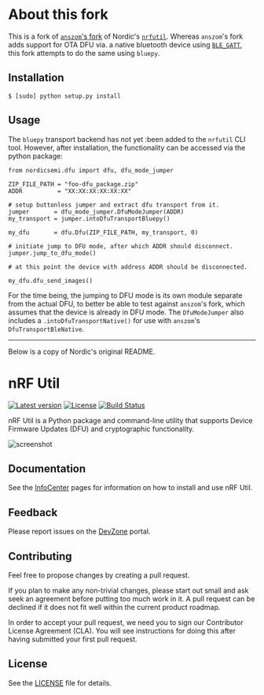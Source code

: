 # About this fork

This is a fork of [`anszom`'s fork](https://github.com/anszom/pc-nrfutil) of
Nordic's [`nrfutil`](https://github.com/NordicSemiconductor/pc-nrfutil). Whereas
`anszom`'s fork adds support for OTA DFU via. a native bluetooth device using
[`BLE_GATT`](https://github.com/ukBaz/BLE_GATT), this fork attempts to do the
same using `bluepy`.


## Installation

```
$ [sudo] python setup.py install
```

## Usage

The `bluepy` transport backend has not yet :been added to the `nrfutil` CLI
tool. However, after installation, the functionality can be accessed via the
python package:

```
from nordicsemi.dfu import dfu, dfu_mode_jumper

ZIP_FILE_PATH = "foo-dfu_package.zip"
ADDR          = "XX:XX:XX:XX:XX:XX"

# setup buttonless jumper and extract dfu transport from it.
jumper       = dfu_mode_jumper.DfuModeJumper(ADDR)
my_transport = jumper.intoDfuTransportBluepy()

my_dfu       = dfu.Dfu(ZIP_FILE_PATH, my_transport, 0)

# initiate jump to DFU mode, after which ADDR should disconnect.
jumper.jump_to_dfu_mode()

# at this point the device with address ADDR should be disconnected.

my_dfu.dfu_send_images()
```

For the time being, the jumping to DFU mode is its own module separate from the
actual DFU, to better be able to test against `anszom`'s fork, which assumes
that the device is already in DFU mode. The `DfuModeJumper` also includes a
`.intoDfuTransportNative()` for use with `anszom`'s `DfuTransportBleNative`.

--- 

Below is a copy of Nordic's original README.

# nRF Util

[![Latest version](https://img.shields.io/pypi/v/nrfutil.svg)](https://pypi.python.org/pypi/nrfutil)
[![License](https://img.shields.io/pypi/l/nrfutil.svg)](https://pypi.python.org/pypi/nrfutil)
[![Build Status](https://dev.azure.com/NordicSemiconductor/Wayland/_apis/build/status/pc-nrfutil?branchName=master)](https://dev.azure.com/NordicSemiconductor/Wayland/_build?definitionId=30)

nRF Util is a Python package and command-line utility that supports Device
Firmware Updates (DFU) and cryptographic functionality.

![screenshot](screenshot.gif)

## Documentation

See the
[InfoCenter](https://infocenter.nordicsemi.com/topic/ug_nrfutil/UG/nrfutil/nrfutil_intro.html)
pages for information on how to install and use nRF Util.

## Feedback

Please report issues on the [DevZone](https://devzone.nordicsemi.com) portal.

## Contributing

Feel free to propose changes by creating a pull request.

If you plan to make any non-trivial changes, please start out small and ask seek
an agreement before putting too much work in it. A pull request can be declined
if it does not fit well within the current product roadmap.

In order to accept your pull request, we need you to sign our Contributor
License Agreement (CLA). You will see instructions for doing this after having
submitted your first pull request.

## License

See the [LICENSE](LICENSE) file for details.
